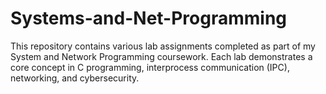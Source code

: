 # Systems-and-Net-Programming
This repository contains various lab assignments completed as part of my System and Network Programming coursework. Each lab demonstrates a core concept in C programming, interprocess communication (IPC), networking, and cybersecurity.
